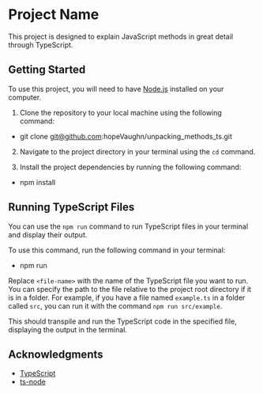 # Project Name

This project is designed to explain JavaScript methods in great detail through TypeScript.

## Getting Started

To use this project, you will need to have [Node.js](https://nodejs.org/en/) installed on your computer.

1. Clone the repository to your local machine using the following command:

- git clone git@github.com:hopeVaughn/unpacking_methods_ts.git

2. Navigate to the project directory in your terminal using the `cd` command.

3. Install the project dependencies by running the following command:

- npm install

## Running TypeScript Files

You can use the `npm run` command to run TypeScript files in your terminal and display their output.

To use this command, run the following command in your terminal:

- npm run <file-name>

Replace `<file-name>` with the name of the TypeScript file you want to run. You can specify the path to the file relative to the project root directory if it is in a folder. For example, if you have a file named `example.ts` in a folder called `src`, you can run it with the command `npm run src/example`.

This should transpile and run the TypeScript code in the specified file, displaying the output in the terminal.

## Acknowledgments

- [TypeScript](https://www.typescriptlang.org/)
- [ts-node](https://github.com/TypeStrong/ts-node)
